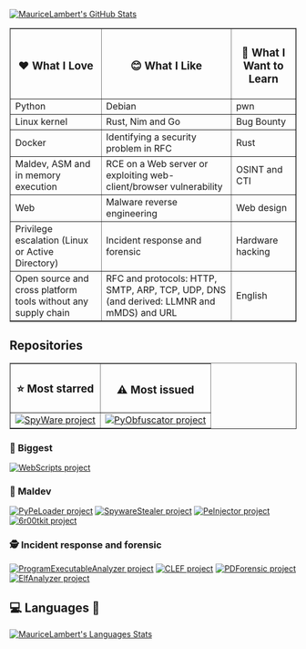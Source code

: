 [![MauriceLambert's GitHub Stats](https://github-readme-stats.vercel.app/api?username=MauriceLambert&theme=dark&show_icons=true)](https://github.com/MauriceLambert)

<table border="1">
  <thead>
    <tr>
      <th><h3>&#x2764; What I Love</h3></th>
      <th><h3>&#x1F60A; What I Like</h3></th>
      <th><h3>&#x1F4D6; What I Want to Learn</h3></th>
    </tr>
  </thead>
  <tbody>
    <tr>
      <td>Python</td>
      <td>Debian</td>
      <td>pwn</td>
    </tr>
    <tr>
      <td>Linux kernel</td>
      <td>Rust, Nim and Go</td>
      <td>Bug Bounty</td>
    </tr>
    <tr>
      <td>Docker</td>
      <td>Identifying a security problem in RFC</td>
      <td>Rust</td>
    </tr>
    <tr>
      <td>Maldev, ASM and in memory execution</td>
      <td>RCE on a Web server or exploiting web-client/browser vulnerability</td>
      <td>OSINT and CTI</td>
    </tr>
    <tr>
      <td>Web</td>
      <td>Malware reverse engineering</td>
      <td>Web design</td>
    </tr>
    <tr>
      <td>Privilege escalation (Linux or Active Directory)</td>
      <td>Incident response and forensic</td>
      <td>Hardware hacking</td>
    </tr>
    <tr>
      <td>Open source and cross platform tools without any supply chain</td>
      <td>RFC and protocols: HTTP, SMTP, ARP, TCP, UDP, DNS (and derived: LLMNR and mMDS) and URL</td>
      <td>English</td>
    </tr>
  </tbody>
</table>

## Repositories

<table border="1">
  <thead>
    <tr>
      <th><h3>&#x2b50; Most starred</h3></th>
      <th><h3>&#x26A0;&#xFE0F; Most issued</h3></th>
    </tr>
  </thead>
  <tbody>
    <tr>
      <td><a href="https://github.com/MauriceLambert/SpyWare"><img alt="SpyWare project" src="https://github-readme-stats.vercel.app/api/pin/?username=MauriceLambert&repo=SpyWare&cache_seconds=86400&theme=tokyonight"></a></td>
      <td><a href="https://github.com/MauriceLambert/PyObfuscator"><img alt="PyObfuscator project" src="https://github-readme-stats.vercel.app/api/pin/?username=MauriceLambert&repo=PyObfuscator&cache_seconds=86400&theme=tokyonight"></a></td></td>
    </tr>
  </tbody>
</table>

### &#x1F3E2; Biggest

[![WebScripts project](https://github-readme-stats.vercel.app/api/pin/?username=MauriceLambert&repo=WebScripts&cache_seconds=86400&theme=tokyonight)](https://github.com/MauriceLambert/WebScripts)

### &#x1F9A0; Maldev

[![PyPeLoader project](https://github-readme-stats.vercel.app/api/pin/?username=MauriceLambert&repo=PyPeLoader&cache_seconds=86400&theme=tokyonight)](https://github.com/MauriceLambert/PyPeLoader)
[![SpywareStealer project](https://github-readme-stats.vercel.app/api/pin/?username=MauriceLambert&repo=SpywareStealer&cache_seconds=86400&theme=tokyonight)](https://github.com/MauriceLambert/SpywareStealer)
[![PeInjector project](https://github-readme-stats.vercel.app/api/pin/?username=MauriceLambert&repo=PeInjector&cache_seconds=86400&theme=tokyonight)](https://github.com/MauriceLambert/PeInjector)
[![6r00tkit project](https://github-readme-stats.vercel.app/api/pin/?username=MauriceLambert&repo=6r00tkit&cache_seconds=86400&theme=tokyonight)](https://github.com/MauriceLambert/6r00tkit)

### &#x1F575;&#xFE0F; Incident response and forensic 

[![ProgramExecutableAnalyzer project](https://github-readme-stats.vercel.app/api/pin/?username=MauriceLambert&repo=ProgramExecutableAnalyzer&cache_seconds=86400&theme=tokyonight)](https://github.com/MauriceLambert/ProgramExecutableAnalyzer)
[![CLEF project](https://github-readme-stats.vercel.app/api/pin/?username=MauriceLambert&repo=CLEF&cache_seconds=86400&theme=tokyonight)](https://github.com/MauriceLambert/CLEF)
[![PDForensic project](https://github-readme-stats.vercel.app/api/pin/?username=MauriceLambert&repo=PDForensic&cache_seconds=86400&theme=tokyonight)](https://github.com/MauriceLambert/PDForensic)
[![ElfAnalyzer project](https://github-readme-stats.vercel.app/api/pin/?username=MauriceLambert&repo=ElfAnalyzer&cache_seconds=86400&theme=tokyonight)](https://github.com/MauriceLambert/ElfAnalyzer)

## &#x1F4BB; Languages &#x1F40D;

[![MauriceLambert's Languages Stats](https://github-readme-stats.vercel.app/api/top-langs/?username=MauriceLambert&exclude_repo=mauricelambert.github.io&hide=html,css,Makefile,powershell&langs_count=20&theme=tokyonight)](https://github.com/MauriceLambert)
